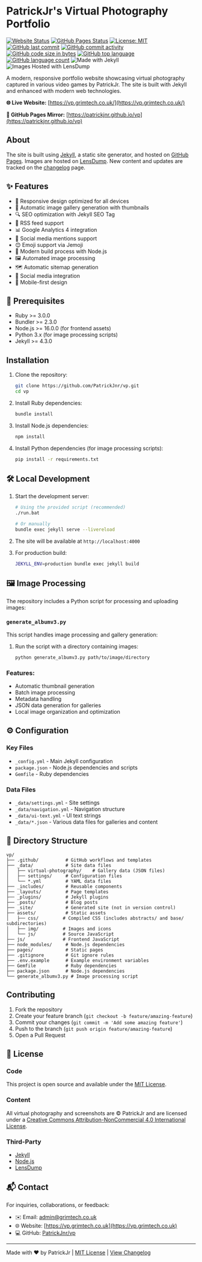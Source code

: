 # PatrickJr's Virtual Photography Portfolio

[![Website Status](https://img.shields.io/website?url=https%3A%2F%2Fvp.grimtech.co.uk&style=for-the-badge)](https://vp.grimtech.co.uk/) [![GitHub Pages Status](https://img.shields.io/github/deployments/PatrickJnr/vp/github-pages?label=GitHub%20Pages&style=for-the-badge)](https://patrickjnr.github.io/vp) [![License: MIT](https://img.shields.io/badge/License-MIT-yellow.svg?style=for-the-badge)](https://opensource.org/licenses/MIT) [![GitHub last commit](https://img.shields.io/github/last-commit/PatrickJnr/vp?style=for-the-badge)](https://github.com/PatrickJnr/vp/commits/main) [![GitHub commit activity](https://img.shields.io/github/commit-activity/m/PatrickJnr/vp?style=for-the-badge)](https://github.com/PatrickJnr/vp/commits/main)<br>
[![GitHub code size in bytes](https://img.shields.io/github/languages/code-size/PatrickJnr/vp?style=for-the-badge)](https://github.com/PatrickJnr/vp) [![GitHub top language](https://img.shields.io/github/languages/top/PatrickJnr/vp?style=for-the-badge)](https://github.com/PatrickJnr/vp) [![GitHub language count](https://img.shields.io/github/languages/count/PatrickJnr/vp?style=for-the-badge)](https://github.com/PatrickJnr/vp) <img alt="Made with Jekyll" src="https://img.shields.io/badge/Made%20with-Jekyll-blue?logo=jekyll&style=for-the-badge"> <img alt="Images Hosted with LensDump" src="https://img.shields.io/badge/Images_Hosted_with-LensDump-blue?style=for-the-badge">

A modern, responsive portfolio website showcasing virtual photography captured in various video games by PatrickJr. The site is built with Jekyll and enhanced with modern web technologies.

**🌐 Live Website:** [https://vp.grimtech.co.uk/](https://vp.grimtech.co.uk/)

**🔄 GitHub Pages Mirror:** [https://patrickjnr.github.io/vp](https://patrickjnr.github.io/vp)

## About

The site is built using [Jekyll](https://jekyllrb.com/), a static site generator, and hosted on [GitHub Pages](https://pages.github.com/). Images are hosted on [LensDump](https://lensdump.com/). New content and updates are tracked on the [changelog](https://vp.grimtech.co.uk/changelog) page.

## ✨ Features

- 🎨 Responsive design optimized for all devices
- 📸 Automatic image gallery generation with thumbnails
- 🔍 SEO optimization with Jekyll SEO Tag
- 📡 RSS feed support
- 📊 Google Analytics 4 integration
- 💬 Social media mentions support
- 😊 Emoji support via Jemoji
- 🚀 Modern build process with Node.js
- 🖼️ Automated image processing
- 🗺️ Automatic sitemap generation
- 🔗 Social media integration
- 📱 Mobile-first design

## 🚀 Prerequisites

- Ruby >= 3.0.0
- Bundler >= 2.3.0
- Node.js >= 16.0.0 (for frontend assets)
- Python 3.x (for image processing scripts)
- Jekyll >= 4.3.0

## Installation

1. Clone the repository:
   ```bash
   git clone https://github.com/PatrickJnr/vp.git
   cd vp
   ```

2. Install Ruby dependencies:
   ```bash
   bundle install
   ```

3. Install Node.js dependencies:
   ```bash
   npm install
   ```

4. Install Python dependencies (for image processing scripts):
   ```bash
   pip install -r requirements.txt
   ```

## 🛠️ Local Development

1. Start the development server:
   ```bash
   # Using the provided script (recommended)
   ./run.bat
   
   # Or manually
   bundle exec jekyll serve --livereload
   ```

2. The site will be available at `http://localhost:4000`

3. For production build:
   ```bash
   JEKYLL_ENV=production bundle exec jekyll build
   ```

## 🖼️ Image Processing

The repository includes a Python script for processing and uploading images:

### `generate_albumv3.py`

This script handles image processing and gallery generation:

1. Run the script with a directory containing images:
   ```bash
   python generate_albumv3.py path/to/image/directory
   ```

### Features:
- Automatic thumbnail generation
- Batch image processing
- Metadata handling
- JSON data generation for galleries
- Local image organization and optimization

## ⚙️ Configuration

### Key Files
- `_config.yml` - Main Jekyll configuration
- `package.json` - Node.js dependencies and scripts
- `Gemfile` - Ruby dependencies

### Data Files
- `_data/settings.yml` - Site settings
- `_data/navigation.yml` - Navigation structure
- `_data/ui-text.yml` - UI text strings
- `_data/*.json` - Various data files for galleries and content

## 📁 Directory Structure

```
vp/
├── .github/          # GitHub workflows and templates
├── _data/            # Site data files
│   ├── virtual-photography/    # Gallery data (JSON files)
│   ├── settings/     # Configuration files
│   └── *.yml         # YAML data files
├── _includes/        # Reusable components
├── _layouts/         # Page templates
├── _plugins/         # Jekyll plugins
├── _posts/           # Blog posts
├── _site/            # Generated site (not in version control)
├── assets/           # Static assets
│   ├── css/         # Compiled CSS (includes abstracts/ and base/ subdirectories)
│   ├── img/         # Images and icons
│   └── js/          # Source JavaScript
├── js/              # Frontend JavaScript
├── node_modules/     # Node.js dependencies
├── pages/            # Static pages
├── .gitignore        # Git ignore rules
├── .env.example      # Example environment variables
├── Gemfile           # Ruby dependencies
├── package.json      # Node.js dependencies
└── generate_albumv3.py # Image processing script
```

## Contributing

1. Fork the repository
2. Create your feature branch (`git checkout -b feature/amazing-feature`)
3. Commit your changes (`git commit -m 'Add some amazing feature'`)
4. Push to the branch (`git push origin feature/amazing-feature`)
5. Open a Pull Request

## 📄 License

### Code

This project is open source and available under the [MIT License](LICENSE).

### Content

All virtual photography and screenshots are © PatrickJr and are licensed under a [Creative Commons Attribution-NonCommercial 4.0 International License](https://creativecommons.org/licenses/by-nc/4.0/).

### Third-Party

- [Jekyll](https://jekyllrb.com/)
- [Node.js](https://nodejs.org/)
- [LensDump](https://lensdump.com/)

## 📬 Contact

For inquiries, collaborations, or feedback:

- ✉️ Email: [admin@grimtech.co.uk](mailto:admin@grimtech.co.uk)
- 🌐 Website: [https://vp.grimtech.co.uk](https://vp.grimtech.co.uk)
- 💻 GitHub: [PatrickJnr/vp](https://github.com/PatrickJnr/vp)

---

Made with ❤️ by PatrickJr | [MIT License](LICENSE) | [View Changelog](https://vp.grimtech.co.uk/changelog)
